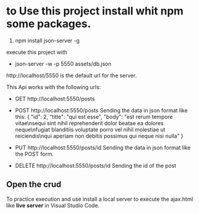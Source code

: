 # to Use this project install whit npm some packages.
1. npm install json-server -g

execute this project with 
- json-server -w -p 5550 assets/db.json

http://localhost/5550 is the default url for the server.

This Api works with the following urls:

- GET http://localhost:5550/posts
- POST http://localhost:5550/posts
Sending the data in json format like this:
{
    "id": 2,
    "title": "qui est esse",
    "body": "est rerum tempore vitae\nsequi sint nihil reprehenderit dolor beatae ea dolores neque\nfugiat blanditiis voluptate porro vel nihil molestiae ut reiciendis\nqui aperiam non debitis possimus qui neque nisi nulla"
}

- PUT http://localhost:5550/posts/id
Sending the data in json format like the POST form.
- DELETE http://localhost:5550/posts/id
Sending the id of the post


## Open the crud

To practice execution and use install a local server to execute the ajax.html like **live server** in Visual Studio Code.


